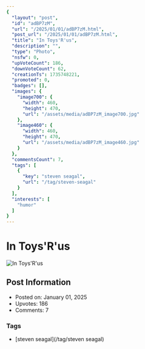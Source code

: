 ```yaml
---
{
  "layout": "post",
  "id": "adBP7zM",
  "url": "/2025/01/01/adBP7zM.html",
  "post_url": "/2025/01/01/adBP7zM.html",
  "title": "In Toys'R'us",
  "description": "",
  "type": "Photo",
  "nsfw": 0,
  "upVoteCount": 186,
  "downVoteCount": 62,
  "creationTs": 1735748221,
  "promoted": 0,
  "badges": [],
  "images": {
    "image700": {
      "width": 460,
      "height": 470,
      "url": "/assets/media/adBP7zM_image700.jpg"
    },
    "image460": {
      "width": 460,
      "height": 470,
      "url": "/assets/media/adBP7zM_image460.jpg"
    }
  },
  "commentsCount": 7,
  "tags": [
    {
      "key": "steven seagal",
      "url": "/tag/steven-seagal"
    }
  ],
  "interests": [
    "humor"
  ]
}
---
```


# In Toys'R'us

![In Toys'R'us](/assets/media/adBP7zM_image700.jpg)

## Post Information

- Posted on: January 01, 2025
- Upvotes: 186
- Comments: 7

### Tags

- [steven seagal](/tag/steven seagal)
